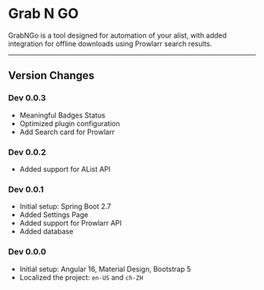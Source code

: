 # Grab N GO
GrabNGo is a tool designed for automation of your alist, with added integration for offline downloads using Prowlarr search results.

---

## Version Changes
### Dev 0.0.3
- Meaningful Badges Status
- Optimized plugin configuration
- Add Search card for Prowlarr

### Dev 0.0.2
- Added support for AList API

### Dev 0.0.1
- Initial setup: Spring Boot 2.7
- Added Settings Page
- Added support for Prowlarr API
- Added database

### Dev 0.0.0
- Initial setup: Angular 16, Material Design, Bootstrap 5
- Localized the project: `en-US` and `ch-ZH`
